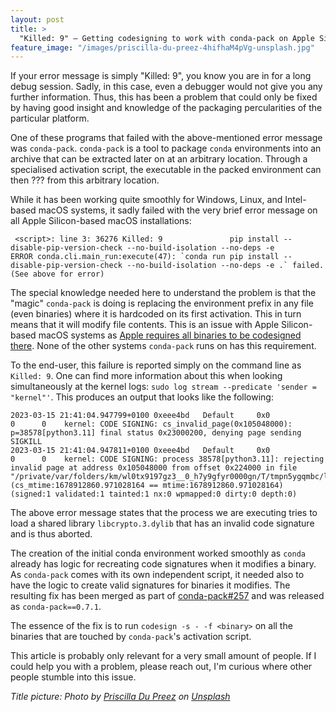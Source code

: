 ```yaml
---
layout: post
title: >
  "Killed: 9" – Getting codesigning to work with conda-pack on Apple Silicon (osx-arm64)
feature_image: "/images/priscilla-du-preez-4hifhaM4pVg-unsplash.jpg"
---
```


If your error message is simply "Killed: 9", you know you are in for a long debug session.
Sadly, in this case, even a debugger would not give you any further information.
Thus, this has been a problem that could only be fixed by having good insight and knowledge of the packaging percularities of the particular platform.

One of these programs that failed with the above-mentioned error message was `conda-pack`.
`conda-pack` is a tool to package `conda` environments into an archive that can be extracted later on at an arbitrary location.
Through a specialised activation script, the executable in the packed environment can then ??? from this arbitrary location.

While it has been working quite smoothly for Windows, Linux, and Intel-based macOS systems, it sadly failed with the very brief error message on all Apple Silicon-based macOS installations:

```
 <script>: line 3: 36276 Killed: 9               pip install --disable-pip-version-check --no-build-isolation --no-deps -e
ERROR conda.cli.main_run:execute(47): `conda run pip install --disable-pip-version-check --no-build-isolation --no-deps -e .` failed. (See above for error)
```

The special knowledge needed here to understand the problem is that the "magic" `conda-pack` is doing is replacing the environment prefix in any file (even binaries) where it is hardcoded on its first activation. This in turn means that it will modify file contents. This is an issue with Apple Silicon-based macOS systems as [Apple requires all binaries to be codesigned there](https://eclecticlight.co/2020/08/22/apple-silicon-macs-will-require-signed-code/). None of the other systems `conda-pack` runs on has this requirement.

To the end-user, this failure is reported simply on the command line as `Killed: 9`. One can find more information about this when looking simultaneously at the kernel logs: `sudo log stream --predicate 'sender = "kernel"'`. This produces an output that looks like the following:

```
2023-03-15 21:41:04.947799+0100 0xeee4bd   Default     0x0                  0      0    kernel: CODE SIGNING: cs_invalid_page(0x105048000): p=38578[python3.11] final status 0x23000200, denying page sending SIGKILL
2023-03-15 21:41:04.947811+0100 0xeee4bd   Default     0x0                  0      0    kernel: CODE SIGNING: process 38578[python3.11]: rejecting invalid page at address 0x105048000 from offset 0x224000 in file "/private/var/folders/km/wl0tx9197gz3__0_h7y9gfyr0000gn/T/tmpn5ygqmbc/lib/libcrypto.3.dylib" (cs_mtime:1678912860.971028164 == mtime:1678912860.971028164) (signed:1 validated:1 tainted:1 nx:0 wpmapped:0 dirty:0 depth:0)
```

The above error message states that the process we are executing tries to load a shared library `libcrypto.3.dylib` that has an invalid code signature and is thus aborted.

The creation of the initial conda environment worked smoothly as `conda` already has logic for recreating code signatures when it modifies a binary.
As `conda-pack` comes with its own independent script, it needed also to have the logic to create valid signatures for binaries it modifies.
The resulting fix has been merged as part of [conda-pack#257](https://github.com/conda/conda-pack/pull/257) and was released as `conda-pack==0.7.1`.

The essence of the fix is to run `codesign -s - -f <binary>` on all the binaries that are touched by `conda-pack`'s activation script.

This article is probably only relevant for a very small amount of people.
If I could help you with a problem, please reach out, I'm curious where other people stumble into this issue.

*Title picture: Photo by [Priscilla Du Preez](https://unsplash.com/photos/brown-pie-on-white-ceramic-bowl-4hifhaM4pVg?utm_content=creditCopyText&utm_medium=referral&utm_source=unsplash) on [Unsplash](https://unsplash.com/?utm_source=unsplash&utm_medium=referral&utm_content=creditCopyText)*



